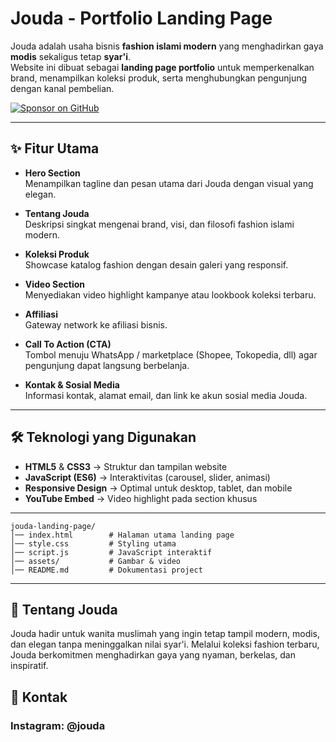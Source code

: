 # Jouda - Portfolio Landing Page

Jouda adalah usaha bisnis **fashion islami modern** yang menghadirkan gaya **modis** sekaligus tetap **syar'i**.  
Website ini dibuat sebagai **landing page portfolio** untuk memperkenalkan brand, menampilkan koleksi produk, serta menghubungkan pengunjung dengan kanal pembelian.

[![Sponsor on GitHub](https://dabuttonfactory.com/button.png?t=LIVE+DEMO&f=Open+Sans-Bold&ts=26&tc=fff&hp=45&vp=20&w=600&h=50&c=11&bgt=unicolored&bgc=15d798)](https://xkyrage.github.io/jouda_site/)

---

## ✨ Fitur Utama

- **Hero Section**  
  Menampilkan tagline dan pesan utama dari Jouda dengan visual yang elegan.

- **Tentang Jouda**  
  Deskripsi singkat mengenai brand, visi, dan filosofi fashion islami modern.

- **Koleksi Produk**  
  Showcase katalog fashion dengan desain galeri yang responsif.

- **Video Section**  
  Menyediakan video highlight kampanye atau lookbook koleksi terbaru.

- **Affiliasi**  
  Gateway network ke afiliasi bisnis.

- **Call To Action (CTA)**  
  Tombol menuju WhatsApp / marketplace (Shopee, Tokopedia, dll) agar pengunjung dapat langsung berbelanja.

- **Kontak & Sosial Media**  
  Informasi kontak, alamat email, dan link ke akun sosial media Jouda.

---

## 🛠️ Teknologi yang Digunakan

- **HTML5** & **CSS3** → Struktur dan tampilan website  
- **JavaScript (ES6)** → Interaktivitas (carousel, slider, animasi)  
- **Responsive Design** → Optimal untuk desktop, tablet, dan mobile  
- **YouTube Embed** → Video highlight pada section khusus  

---
```
jouda-landing-page/
│── index.html        # Halaman utama landing page
│── style.css         # Styling utama
│── script.js         # JavaScript interaktif
│── assets/           # Gambar & video
│── README.md         # Dokumentasi project
```
---

## 🌟 Tentang Jouda

Jouda hadir untuk wanita muslimah yang ingin tetap tampil modern, modis, dan elegan tanpa meninggalkan nilai syar'i.
Melalui koleksi fashion terbaru, Jouda berkomitmen menghadirkan gaya yang nyaman, berkelas, dan inspiratif.

## 📧 Kontak

### Instagram: @jouda
